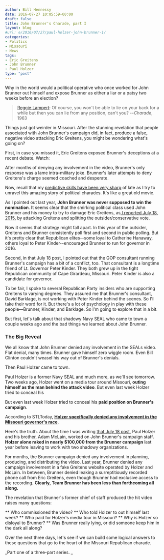```yaml
---
author: Bill Hennessy
date: 2016-07-27 10:05:59+00:00
draft: false
title: John Brunner's Charade, part I
layout: blog
#url: e/2016/07/27/paul-holzer-john-brunner-1/
categories:
- Politics
- Missouri
- News
tags:
- Eric Greitens
- John Brunner
- Paul Holzer
type: "post"
---
```


Why in the world would a political operative who once worked for John Brunner out himself and expose Brunner as either a liar or a patsy two weeks before an election?



> [Reggie Lampert](https://www.imdb.com/name/nm0000030/?ref_=tt_trv_qu): Of course, you won't be able to lie on your back for a while but then you can lie from any position, can't you?
--_Charade_, 1963



Things just got weirder in Missouri. After the stunning revelation that people associated with John Brunner's campaign did, in fact, produce a false, negative video attacking Eric Greitens, you might be wondering what's going on?

First, in case you missed it, Eric Greitens exposed Brunner's deceptions at a recent debate. Watch:



After months of denying any involvement in the video, Brunner's only response was a lame intra-military joke. Brunner's later attempts to deny Greitens's charge seemed coached and desperate.

Now, recall that my [predictive skills have been very sharp](https://hennessysview.com/2016/05/13/how-to-predict-trumps-landslide-win/) of late as I try to unravel this amazing story of political charades. It's like a great old movie.

As I pointed out last year, **John Brunner was never supposed to win the nomination**. It seems clear that the smirking political class used John Brunner and his money to try to damage Eric Greitens, as[ I reported July 18, 2015](https://hennessysview.com/2015/07/18/can-john-brunners-consultant-do-his-duty/), by attacking Greitens and splitting the outsider/conservative vote.

Now it seems that strategy might fall apart. In this year of the outsider, Greitens and Brunner consistently poll first and second in public polling. But it's pretty clear that Republican elites--some loyal to Catherine Hanaway, others loyal to Peter Kinder--encouraged Brunner to run for governor in 2016.

Second, in that July 18 post, I pointed out that the GOP consultant running Brunner's campaign has a bit of a conflict, too. That consultant is a longtime friend of Lt. Governor Peter Kinder. They both grew up in the tight Republican community of Cape Girardeau, Missouri. Peter Kinder is also a candidate for governor.

To be fair, I spoke to several Republican Party insiders who are supporting Greitens to varying degrees. They assured me that Brunner's consultant, David Barklage, is not working with Peter Kinder behind the scenes. So I'll take their word for it. But there's a lot of psychology in play with these people—Brunner, Kinder, and Barklage. So I'm going to explore that in a bit.

But first, let's talk about that shadowy Navy SEAL who came to town a couple weeks ago and the bad things we learned about John Brunner.



### The Big Reveal



We all know that John Brunner denied any involvement in the SEALs video. Flat denial, many times. Brunner gave himself zero wiggle room. Even Bill Clinton couldn't weasel his way out of Brunner's denials.

Then Paul Holzer came to town.

Paul Holzer is a former Navy SEAL and much more, as we'll see tomorrow. Two weeks ago, Holzer went on a media tour around Missouri, **outing himself as the man behind the attack video**. But even last week Holzer tried to conceal his

But even last week Holzer tried to conceal his **paid position on Brunner's campaign**.

According to STLToday, **[Holzer specifically denied any involvement in the Missouri governor's race](https://www.stltoday.com/news/local/govt-and-politics/military-ambush-ex-seal-rips-greitens-in-radio-show-doesn/article_28508caa-7f5a-54d5-868d-468ccdc51671.html)**.

Here's the truth. About the time I was writing [that July 18 post](https://hennessysview.com/2015/07/18/can-john-brunners-consultant-do-his-duty/), Paul Holzer and his brother, Adam McLain, worked on John Brunner's campaign staff. **Holzer alone raked in nearly $100,000 from the Brunner** **campaign** last year before leaving to work with two shadowy organizations.

For months, the Brunner campaign denied any involvement in planning, producing, and distributing the video. Last year, Brunner denied any campaign involvement in a fake Greitens website operated by Holzer and McLain. In between, Brunner denied leaking a surreptitiously recorded phone call from Eric Greitens, even though Brunner had exclusive access to the recording. **Clearly, Team Brunner has been less than forthcoming all along.**

The revelation that Brunner's former chief of staff produced the hit video raises many questions:




** Who commissioned the video?
** Who told Holzer to out himself last week?
** Who paid for Holzer's media tour in Missouri?
** Why is Holzer so disloyal to Brunner?
** Was Brunner really lying, or did someone keep him in the dark all along?


Over the next three days, let's see if we can build some logical answers to these questions that go to the heart of the Missouri Republican charade.

_Part one of a three-part series. _



### 
